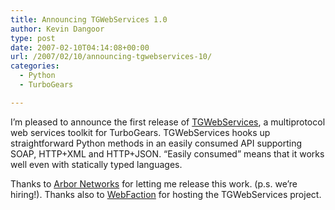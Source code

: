 ```yaml
---
title: Announcing TGWebServices 1.0
author: Kevin Dangoor
type: post
date: 2007-02-10T04:14:08+00:00
url: /2007/02/10/announcing-tgwebservices-10/
categories:
  - Python
  - TurboGears

---
```

I&#8217;m pleased to announce the first release of [TGWebServices][1], a multiprotocol web services toolkit for TurboGears. TGWebServices hooks up straightforward Python methods in an easily consumed API supporting SOAP, HTTP+XML and HTTP+JSON. &#8220;Easily consumed&#8221; means that it works well even with statically typed languages.

Thanks to [Arbor Networks][2] for letting me release this work. (p.s. we&#8217;re hiring!). Thanks also to [WebFaction][3] for hosting the TGWebServices project.

 [1]: http://tgwebservices.python-hosting.com/wiki/WikiStart
 [2]: http://www.arbor.net/
 [3]: http://www.webfaction.com/